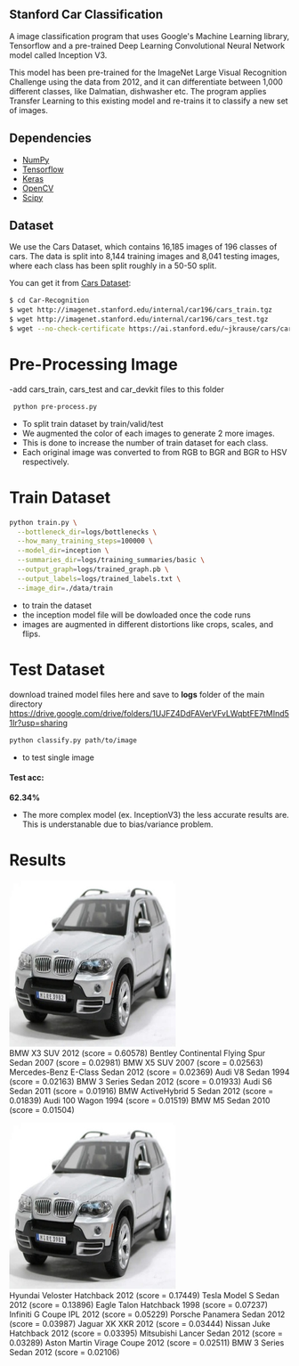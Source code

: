 ## Stanford Car Classification
A image classification program that uses Google's Machine Learning library, Tensorflow and a pre-trained Deep Learning Convolutional Neural Network model called Inception V3.

This model has been pre-trained for the ImageNet Large Visual Recognition Challenge using the data from 2012, and it can differentiate between 1,000 different classes, like Dalmatian, dishwasher etc. The program applies Transfer Learning to this existing model and re-trains it to classify a new set of images.

## Dependencies

- [NumPy](http://docs.scipy.org/doc/numpy-1.10.1/user/install.html)
- [Tensorflow](https://www.tensorflow.org/versions/r0.8/get_started/os_setup.html)
- [Keras](https://keras.io/#installation)
- [OpenCV](https://opencv-python-tutroals.readthedocs.io/en/latest/)
- [Scipy](https://www.scipy.org/)

## Dataset
We use the Cars Dataset, which contains 16,185 images of 196 classes of cars. The data is split into 8,144 training images and 8,041 testing images, where each class has been split roughly in a 50-50 split.

You can get it from [Cars Dataset](https://ai.stanford.edu/~jkrause/cars/car_dataset.html):

```bash
$ cd Car-Recognition
$ wget http://imagenet.stanford.edu/internal/car196/cars_train.tgz
$ wget http://imagenet.stanford.edu/internal/car196/cars_test.tgz
$ wget --no-check-certificate https://ai.stanford.edu/~jkrause/cars/car_devkit.tgz
```

# Pre-Processing Image
-add cars_train, cars_test and car_devkit files to this folder

```bash
 python pre-process.py 
```
- To split train dataset by train/valid/test
- We augmented the color of each images to generate 2 more images. 
- This is done to increase the number of train dataset for each class.
- Each original image was converted to from RGB to BGR and BGR to HSV respectively.

# Train Dataset
```bash
python train.py \
  --bottleneck_dir=logs/bottlenecks \
  --how_many_training_steps=100000 \
  --model_dir=inception \
  --summaries_dir=logs/training_summaries/basic \
  --output_graph=logs/trained_graph.pb \
  --output_labels=logs/trained_labels.txt \
  --image_dir=./data/train
```
- to train the dataset
- the inception model file will be dowloaded once the code runs
- images are augmented in different distortions like crops, scales, and flips.

# Test Dataset
download trained model files here and save to **logs** folder of the main directory
https://drive.google.com/drive/folders/1UJFZ4DdFAVerVFvLWqbtFE7tMInd51Ir?usp=sharing
```bash
python classify.py path/to/image 
```
- to test single image 

#### Test acc:
**62.34%**
- The more complex model (ex. InceptionV3) the less accurate results are. This is understanable due to bias/variance problem.

# Results

![Screenshot](data/00020.jpg)
<br />
BMW X3 SUV 2012 (score = 0.60578)
Bentley Continental Flying Spur Sedan 2007 (score = 0.02981)
BMW X5 SUV 2007 (score = 0.02563)
Mercedes-Benz E-Class Sedan 2012 (score = 0.02369)
Audi V8 Sedan 1994 (score = 0.02163)
BMW 3 Series Sedan 2012 (score = 0.01933)
Audi S6 Sedan 2011 (score = 0.01916)
BMW ActiveHybrid 5 Sedan 2012 (score = 0.01839)
Audi 100 Wagon 1994 (score = 0.01519)
BMW M5 Sedan 2010 (score = 0.01504)


![Screenshot](data/00020.jpg)
<br />
Hyundai Veloster Hatchback 2012 (score = 0.17449)
Tesla Model S Sedan 2012 (score = 0.13896)
Eagle Talon Hatchback 1998 (score = 0.07237)
Infiniti G Coupe IPL 2012 (score = 0.05229)
Porsche Panamera Sedan 2012 (score = 0.03987)
Jaguar XK XKR 2012 (score = 0.03444)
Nissan Juke Hatchback 2012 (score = 0.03395)
Mitsubishi Lancer Sedan 2012 (score = 0.03289)
Aston Martin Virage Coupe 2012 (score = 0.02511)
BMW 3 Series Sedan 2012 (score = 0.02106)



